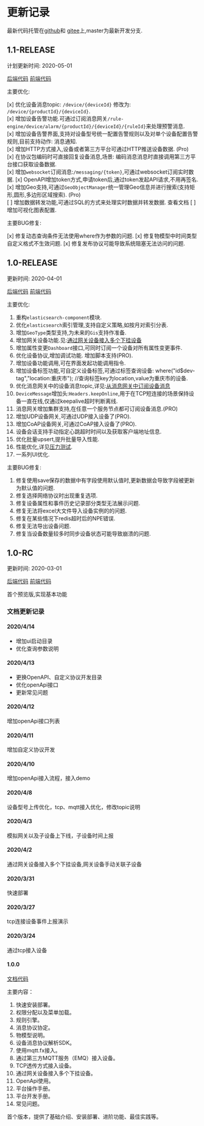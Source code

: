 # 更新记录

最新代码托管在[github](https://github.com/jetlinks/jetlinks-community)和
[gitee](https://gitee.com/jetlinks/jetlinks-community)上,master为最新开发分支.

## 1.1-RELEASE

计划更新时间: 2020-05-01

[后端代码](https://github.com/jetlinks/jetlinks-community/tree/1.1)
[前端代码](https://github.com/jetlinks/jetlinks-ui-antd/tree/1.1)

主要优化:

[x] 优化设备消息topic: `/device/{deviceId}` 修改为: `/device/{productId}/{deviceId}`.  
[x] 增加设备告警功能.可通过订阅消息网关`/rule-engine/device/alarm/{productId}/{deviceId}/{ruleId}`来处理预警消息.  
[x] 增加设备告警界面,支持对设备型号统一配置告警规则以及对单个设备配置告警规则,目前支持动作: 消息通知.  
[x] 增加HTTP方式接入,设备或者第三方平台可通过HTTP推送设备数据. (Pro)  
[x] 在协议包编码时可直接回复设备消息,场景: 编码消息消息时直接调用第三方平台接口获取设备数据.  
[x] 增加`websocket`订阅消息:`/messaging/{token}`,可通过websocket订阅实时数据. 
[x] OpenAPI增加token方式,申请token后,通过token发起API请求,不用再签名.  
[x] 增加Geo支持,可通过`GeoObjectManager`统一管理Geo信息并进行搜索(支持矩形,圆形,多边形区域搜索). (Pro)  
[ ] 增加数据转发功能,可通过SQL的方式来处理实时数据并转发数据. 查看文档
[ ] 增加可视化图表配置.

主要BUG修复:

[x] 修复动态查询条件无法使用where作为参数的问题.
[x] 修复物模型中时间类型自定义格式不生效问题.
[x] 修复发布协议可能导致系统阻塞无法访问的问题.

## 1.0-RELEASE

更新时间: 2020-04-01

[后端代码](https://github.com/jetlinks/jetlinks-community/tree/1.0)
[前端代码](https://github.com/jetlinks/jetlinks-ui-antd/tree/1.0)

主要优化:

1. 重构`elasticsearch-component`模块.
2. 优化`elasticsearch`索引管理,支持自定义策略,如按月对索引分表.
3. 增加`GeoType`类型支持,为未来的`Gis`支持作准备.
4. 增加网关设备功能.见:[通过网关设备接入多个下挂设备](../best-practices/device-gateway-connection.md)
5. 增加属性变更`Dashboard`接口,可同时订阅一个设备对所有属性变更事件.
6. 优化设备协议,增加调试功能. 增加脚本支持(PRO).
7. 增加设备功能调用,可在界面发起功能调用指令.
8. 增加设备标签功能,可自定义设备标签,可通过标签查询设备: where("id$dev-tag","location:重庆市"); //查询标签key为location,value为重庆市的设备.
9. 优化消息网关中的设备消息topic,详见:[从消息网关中订阅设备消息](/dev-guide/subscribe-device-message.md)
10. `DeviceMessage`增加头:`Headers.keepOnline`,用于在TCP短连接的场景保持设备一直在线,仅通过keepalive超时判断离线.
11. 消息网关增加集群支持,在任意一个服务节点都可订阅设备消息.(PRO)
12. 增加UDP设备网关,可通过UDP接入设备了(PRO).
13. 增加CoAP设备网关,可通过CoAP接入设备了(PRO).
14. 设备会话支持手动指定心跳超时时间以及获取客户端地址信息.
15. 优化批量upsert,提升批量导入性能.
16. 性能优化,详见[压力测试](../advancement-guide/benchmark.md).
17. 一系列UI优化.

主要BUG修复:

1. 修复使用save保存的数据中有字段使用默认值时,更新数据会导致字段被更新为默认值的问题.
2. 修复选择网络协议时出现重复选项.
3. 修复设备属性和事件历史记录部分类型无法展示问题.
4. 修复无法将excel大文件导入设备实例的的问题.
5. 修复在某些情况下redis超时后的NPE错误.
6. 修复无法导出设备问题.
7. 修复当设备数量较多时同步设备状态可能导致崩溃的问题.

## 1.0-RC

更新时间: 2020-03-01

[后端代码](https://github.com/jetlinks/jetlinks-community/tree/1.0-RC)
[前端代码](https://github.com/jetlinks/jetlinks-ui-antd/tree/1.0-RC)

首个预览版,实现基本功能
### 文档更新记录

#### 2020/4/14
- 增加ui启动目录
- 优化查询参数说明

#### 2020/4/13
- 更换OpenAPI、自定义协议开发目录  
- 优化openApi接口
- 更新常见问题

#### 2020/4/12
增加openApi接口列表

#### 2020/4/11
增加自定义协议开发

#### 2020/4/10
增加openApi接入流程，接入demo

#### 2020/4/8 
设备型号上传优化，tcp、mqtt接入优化，修改topic说明

#### 2020/4/3
模拟网关以及子设备上下线，子设备时间上报

#### 2020/4/2
通过网关设备接入多个下挂设备,网关设备手动关联子设备

#### 2020/3/31
快速部署

#### 2020/3/27 

tcp连接设备事件上报演示

#### 2020/3/24

通过tcp接入设备

#### 1.0.0

[文档代码](https://github.com/jetlinks/jetlinks-docs)

主要内容：

1. 快速安装部署。
2. 权限分配以及菜单加载。
3. 规则引擎。
4. 消息协议协定。
5. 物模型说明。
6. 设备消息协议解析SDK。
7. 使用mqtt.fx接入。
8. 通过第三方MQTT服务（EMQ）接入设备。
9. TCP透传方式接入设备。
10. 通过网关设备接入多个下挂设备。
11. OpenApi使用。
12. 平台操作手册。
13. 平台开发手册。
14. 常见问题。

首个版本，提供了基础介绍、安装部署、进阶功能、最佳实践等。